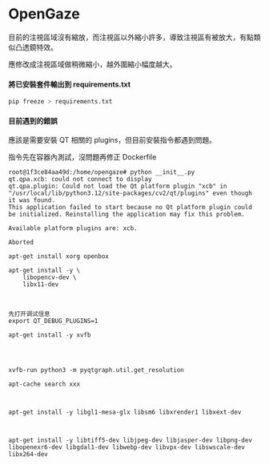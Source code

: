 # OpenGaze

目前的注視區域沒有縮放，而注視區以外縮小許多，導致注視區有被放大，有點類似凸透鏡特效。

應修改成注視區域做稍微縮小，越外圍縮小幅度越大。

#### 將已安裝套件輸出到 requirements.txt

```bash
pip freeze > requirements.txt
```

#### 目前遇到的錯誤

應該是需要安裝 QT 相關的 plugins，但目前安裝指令都遇到問題。

指令先在容器內測試，沒問題再修正 Dockerfile

```
root@1f3ce84aa49d:/home/opengaze# python __init__.py 
qt.qpa.xcb: could not connect to display 
qt.qpa.plugin: Could not load the Qt platform plugin "xcb" in "/usr/local/lib/python3.12/site-packages/cv2/qt/plugins" even though it was found.
This application failed to start because no Qt platform plugin could be initialized. Reinstalling the application may fix this problem.

Available platform plugins are: xcb.

Aborted
```

```
apt-get install xorg openbox

apt-get install -y \
    libopencv-dev \
    libx11-dev



先打开调试信息
export QT_DEBUG_PLUGINS=1

apt-get install -y xvfb




xvfb-run python3 -m pyqtgraph.util.get_resolution

apt-cache search xxx



apt-get install -y libgl1-mesa-glx libsm6 libxrender1 libxext-dev



apt-get install -y libtiff5-dev libjpeg-dev libjasper-dev libpng-dev libopenexr6-dev libgdal1-dev libwebp-dev libvpx-dev libswscale-dev libx264-dev


```